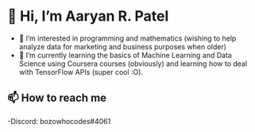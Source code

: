 # 👋 Hi, I’m Aaryan R. Patel
- 👀 I’m interested in programming and mathematics (wishing to help analyze data for marketing and business purposes when older)
- 🌱 I’m currently learning the basics of Machine Learning and Data Science using Coursera courses (obviously) and learning how to deal with TensorFlow APIs (super cool :O).
## 📫 How to reach me
-Discord: bozowhocodes#4061

<!---
Aaryan-Patel2/Aaryan-Patel2 is a ✨ special ✨ repository because its `README.md` (this file) appears on your GitHub profile.
You can click the Preview link to take a look at your changes.
--->
